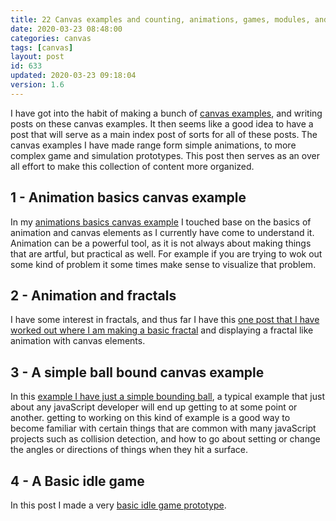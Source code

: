 ```yaml
---
title: 22 Canvas examples and counting, animations, games, modules, and more.
date: 2020-03-23 08:48:00
categories: canvas
tags: [canvas]
layout: post
id: 633
updated: 2020-03-23 09:18:04
version: 1.6
---
```


I have got into the habit of making a bunch of [canvas examples](https://developer.mozilla.org/en-US/docs/Web/API/Canvas_API/Tutorial), and writing posts on these canvas examples. It then seems like a good idea to have a post that will serve as a main index post of sorts for all of these posts. The canvas examples I have made range form simple animations, to more complex game and simulation prototypes. This post then serves as an over all effort to make this collection of content more organized.

<!-- more -->


## 1 - Animation basics canvas example

In my [animations basics canvas example](/2019/10/10/canvas-example-animation-basics/) I touched base on the basics of animation and canvas elements as I currently have come to understand it. Animation can be a powerful tool, as it is not always about making things that are artful, but practical as well. For example if you are trying to wok out some kind of problem it some times make sense to visualize that problem.

## 2 - Animation and fractals

I have some interest in fractals, and thus far I have this [one post that I have worked out where I am making a basic fractal](/2020/02/19/canvas-example-animation-fractal/) and displaying a fractal like animation with canvas elements.

## 3 - A simple ball bound canvas example

In this [example I have just a simple bounding ball](/2020/01/14/canvas-example-ball-bounce/), a typical example that just about any javaScript developer will end up getting to at some point or another. getting to working on this kind of example is a good way to become familiar with certain things that are common with many javaScript projects such as collision detection, and how to go about setting or change the angles or directions of things when they hit a surface.

## 4 - A Basic idle game

In this post I made a very [basic idle game prototype](/2020/02/01/canvas-example-basic-idle-game/). 